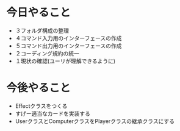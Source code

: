 # 今日やること
- ３フォルダ構成の整理
- ４コマンド入力用のインターフェースの作成
- ５コマンド出力用のインターフェースの作成
- ２コーディング規約の統一
- １現状の確認(ユーリが理解できるように)

# 今後やること
- Effectクラスをつくる
- すげー適当なカードを実装する
- UserクラスとComputerクラスをPlayerクラスの継承クラスにする